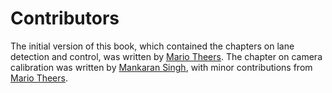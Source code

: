 # Contributors
The initial version of this book, which contained the chapters on lane detection and control, was written by [Mario Theers](https://github.com/homasfermi).
The chapter on camera calibration was written by [Mankaran Singh](https://github.com/MankaranSingh), with minor contributions from [Mario Theers](https://github.com/homasfermi).